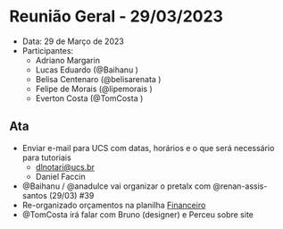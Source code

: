 # Reunião Geral - 29/03/2023

- Data: 29 de Março de 2023  
- Participantes:
    - Adriano Margarin 
    - Lucas Eduardo (@Baihanu )
    - Belisa Centenaro (@belisarenata )
    - Felipe de Morais (@lipemorais )
    - Everton Costa (@TomCosta )
    
## Ata

- Enviar e-mail para UCS com datas, horários e o que será necessário para tutoriais
    - dlnotari@ucs.br
    - Daniel Faccin
- @Baihanu  / @anadulce  vai organizar o pretalx com @renan-assis-santos (29/03) #39 
- Re-organizado orçamentos na planilha [Financeiro](https://docs.google.com/spreadsheets/d/1TgYy1h9c9XHuJ0saMbA-9GzgKfLqyFsl/edit#gid=1951613679)
- @TomCosta irá falar com Bruno (designer) e Perceu sobre site